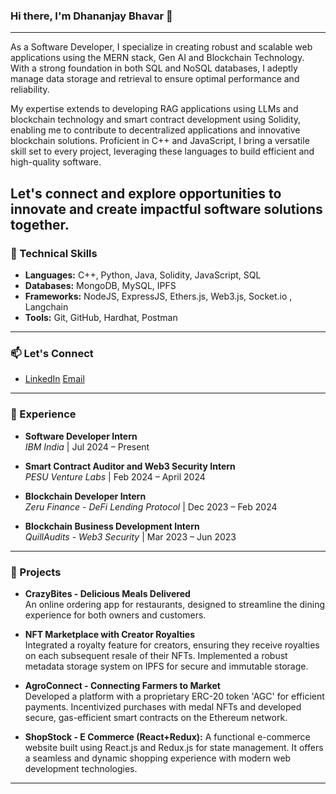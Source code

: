 ### Hi there, I'm Dhananjay Bhavar 👋
---

As a Software Developer, I specialize in creating robust and scalable web applications using the MERN stack, Gen AI and Blockchain Technology. With a strong foundation in both SQL and NoSQL databases, I adeptly manage data storage and retrieval to ensure optimal performance and reliability.

My expertise extends to developing RAG applications using LLMs and blockchain technology and smart contract development using Solidity, enabling me to contribute to decentralized applications and innovative blockchain solutions. Proficient in C++ and JavaScript, I bring a versatile skill set to every project, leveraging these languages to build efficient and high-quality software.


Let's connect and explore opportunities to innovate and create impactful software solutions together.
---

### 🔧 Technical Skills
- **Languages:** C++, Python, Java, Solidity, JavaScript, SQL
- **Databases:** MongoDB, MySQL, IPFS
- **Frameworks:** NodeJS, ExpressJS, Ethers.js, Web3.js, Socket.io , Langchain
- **Tools:** Git, GitHub, Hardhat, Postman

---

### 📫 Let's Connect
- [LinkedIn](https://www.linkedin.com/in/dhananjay-bhavar/)                                                    [Email](mailto:bhavardhananjay3@gmail.com)


---
### 💼 Experience

- **Software Developer Intern**  
  *IBM India* | Jul 2024 – Present

- **Smart Contract Auditor and Web3 Security Intern**  
  *PESU Venture Labs* | Feb 2024 – April 2024  

- **Blockchain Developer Intern**  
  *Zeru Finance - DeFi Lending Protocol* | Dec 2023 – Feb 2024  

- **Blockchain Business Development Intern**  
  *QuillAudits - Web3 Security* | Mar 2023 – Jun 2023  
---

### 🚀 Projects

- **CrazyBites - Delicious Meals Delivered**  
  An online ordering app for restaurants, designed to streamline the dining experience for both owners and customers.

- **NFT Marketplace with Creator Royalties**  
  Integrated a royalty feature for creators, ensuring they receive royalties on each subsequent resale of their NFTs. Implemented a robust metadata storage system on IPFS for secure and immutable storage.

- **AgroConnect - Connecting Farmers to Market**  
  Developed a platform with a proprietary ERC-20 token 'AGC' for efficient payments. Incentivized purchases with medal NFTs and developed secure, gas-efficient smart contracts on the Ethereum network.

- **ShopStock - E Commerce (React+Redux):** 
  A functional e-commerce website built using React.js and Redux.js for state management. It offers a seamless and dynamic shopping experience with modern web development technologies.

---


